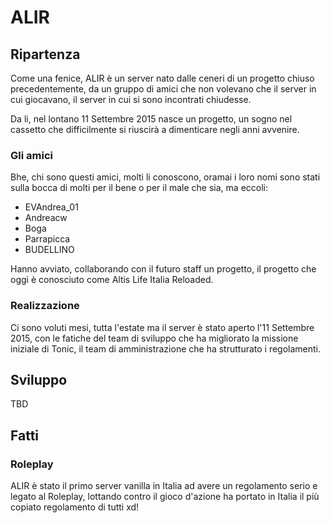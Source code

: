 # ALIR
## Ripartenza
Come una fenice, ALIR è un server nato dalle ceneri di un progetto chiuso precedentemente, da un gruppo di amici che non volevano che il server in cui giocavano, il server in cui si sono incontrati chiudesse.

Da li, nel lontano 11 Settembre 2015 nasce un progetto, un sogno nel cassetto che difficilmente si riuscirà a dimenticare negli anni avvenire.

### Gli amici
Bhe, chi sono questi amici, molti li conoscono, oramai i loro nomi sono stati sulla bocca di molti per il bene o per il male che sia, ma eccoli: 
  - EVAndrea_01
  - Andreacw
  - Boga
  - Parrapicca
  - BUDELLINO
  
Hanno avviato, collaborando con il futuro staff un progetto, il progetto che oggi è conosciuto come Altis Life Italia Reloaded.

### Realizzazione
Ci sono voluti mesi, tutta l'estate ma il server è stato aperto l'11 Settembre 2015, con le fatiche del team di sviluppo che ha migliorato la missione iniziale di Tonic, il team di amministrazione che ha strutturato i regolamenti.

## Sviluppo
TBD

## Fatti
### Roleplay
ALIR è stato il primo server vanilla in Italia ad avere un regolamento serio e legato al Roleplay, lottando contro il gioco d'azione ha portato in Italia il più copiato regolamento di tutti xd!
